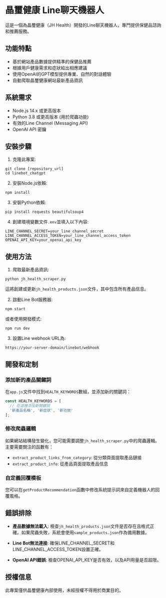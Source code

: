 # 晶璽健康 Line聊天機器人

這是一個為晶璽健康（JH Health）開發的Line聊天機器人，專門提供保健品諮詢和推薦服務。

## 功能特點

- 基於網站產品數據提供精準的保健品推薦
- 根據用戶健康需求和症狀給出相應建議
- 使用OpenAI的GPT模型提供專業、自然的對話體驗
- 自動爬取晶璽健康網站最新產品資訊

## 系統需求

- Node.js 14.x 或更高版本
- Python 3.8 或更高版本 (用於爬蟲功能)
- 有效的Line Channel (Messaging API)
- OpenAI API 密鑰

## 安裝步驟

1. 克隆此專案:
```
git clone [repository_url]
cd linebot_chatgpt
```

2. 安裝Node.js依賴:
```
npm install
```

3. 安裝Python依賴:
```
pip install requests beautifulsoup4
```

4. 創建環境變數文件`.env`並填入以下內容:
```
LINE_CHANNEL_SECRET=your_line_channel_secret
LINE_CHANNEL_ACCESS_TOKEN=your_line_channel_access_token
OPENAI_API_KEY=your_openai_api_key
```

## 使用方法

1. 爬取最新產品資訊:
```
python jh_health_scraper.py
```
這將創建或更新`jh_health_products.json`文件，其中包含所有產品信息。

2. 啟動Line Bot服務器:
```
npm start
```
或者使用開發模式:
```
npm run dev
```

3. 設置Line webhook URL為:
```
https://your-server-domain/linebot/webhook
```

## 開發和定制

### 添加新的產品關鍵詞

在`app.js`文件中找到`HEALTH_KEYWORDS`數組，並添加新的關鍵詞：

```javascript
const HEALTH_KEYWORDS = [
  // 在這裡添加新關鍵詞
  '新產品名稱', '新症狀', '新功效'
];
```

### 修改爬蟲邏輯

如果網站結構發生變化，您可能需要調整`jh_health_scraper.py`中的爬蟲邏輯。主要需要關注的函數有：

- `extract_product_links_from_category`: 從分類頁面提取產品鏈接
- `extract_product_info`: 從產品頁面提取產品信息

### 自定義回覆模板

您可以在`getProductRecommendation`函數中修改系統提示詞來自定義機器人的回覆風格。

## 錯誤排除

- **產品數據無法載入**: 檢查`jh_health_products.json`文件是否存在且格式正確。如果爬蟲失敗，系統會使用`sample_products.json`作為備用數據。

- **Line Bot無法連接**: 確保LINE_CHANNEL_SECRET和LINE_CHANNEL_ACCESS_TOKEN設置正確。

- **OpenAI API錯誤**: 檢查OPENAI_API_KEY是否有效，以及API用量是否超限。

## 授權信息

此專案僅供晶璽健康內部使用，未經授權不得用於商業目的。
